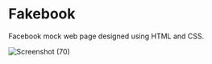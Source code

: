 # Fakebook
Facebook mock web page designed using HTML and CSS.

![Screenshot (70)](https://user-images.githubusercontent.com/31178132/61554733-419cb880-aa7b-11e9-9260-459e91e01a83.png)
